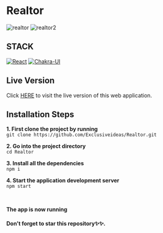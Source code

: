 # Realtor
![realtor](https://user-images.githubusercontent.com/76836006/165221792-61abf385-e711-499b-b150-446003a5d105.JPG)
![realtor2](https://user-images.githubusercontent.com/76836006/165221810-ab5ba082-a030-4626-91b2-1ea24ecea004.PNG)

## STACK
[![React](https://img.shields.io/badge/React-20232A?style=for-the-badge&logo=react&logoColor=61DAFB)](https://github.com/Exclusiveideas)
[![Chakra-UI](https://img.shields.io/badge/Chakra--UI-319795?style=for-the-badge&logo=chakra-ui&logoColor=white)](https://github.com/Exclusiveideas)


## Live Version
Click [HERE](https://realtor-opal.vercel.app) to visit the live version of this web application.


## Installation Steps 
**1. First clone the project by running** <br />
   ``` git clone https://github.com/Exclusiveideas/Realtor.git ```
<br />

**2. Go into the project directory**  <br />
   ``` cd Realtor ``` 
   <br />
   
**3. Install all the dependencies** <br />
    ``` npm i ``` 
    <br />
    
**4. Start the application development server**<br />
    ``` npm start ```

<br /> 


**The app is now running**
<br />

#### Don't forget to star this repository✨✨.

